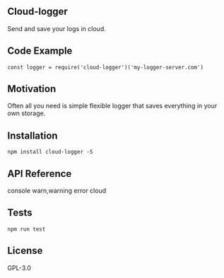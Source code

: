 ## Cloud-logger

Send and save your logs in cloud.

## Code Example

```const logger = require('cloud-logger')('my-logger-server.com')```

## Motivation

Often all you need is simple flexible logger that saves everything in your own storage.

## Installation

```npm install cloud-logger -S```

## API Reference

console
warn,warning
error
cloud

## Tests

```npm run test```

## License

GPL-3.0